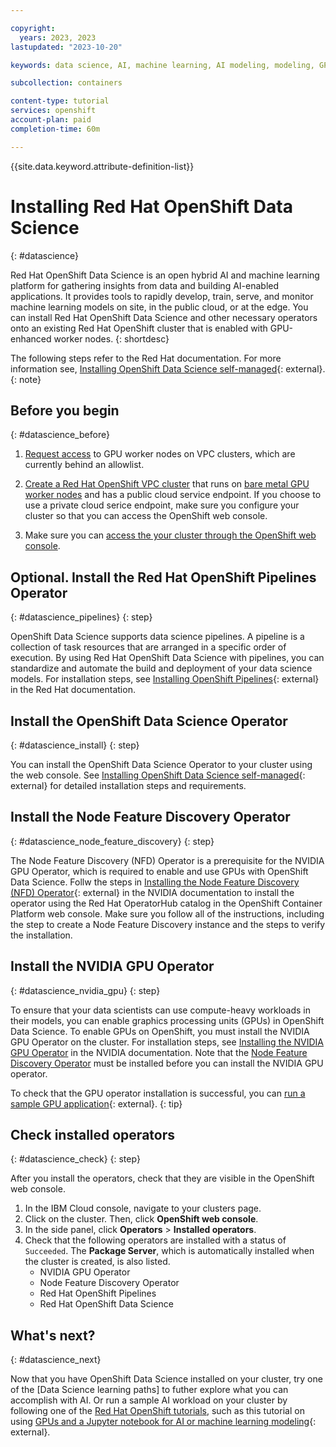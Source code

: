 ```yaml
---

copyright:
  years: 2023, 2023
lastupdated: "2023-10-20"

keywords: data science, AI, machine learning, AI modeling, modeling, GPUs, NVIDIA, node feature discovery, pipelines

subcollection: containers

content-type: tutorial
services: openshift
account-plan: paid
completion-time: 60m

---
```


{{site.data.keyword.attribute-definition-list}}

# Installing Red Hat OpenShift Data Science
{: #datascience}

Red Hat OpenShift Data Science is an open hybrid AI and machine learning platform for gathering insights from data and building AI-enabled applications. It provides tools to rapidly develop, train, serve, and monitor machine learning models on site, in the public cloud, or at the edge. You can install Red Hat OpenShift Data Science and other necessary operators onto an existing Red Hat OpenShift cluster that is enabled with GPU-enhanced worker nodes. 
{: shortdesc}

The following steps refer to the Red Hat documentation. For more information see, [Installing OpenShift Data Science self-managed](https://access.redhat.com/documentation/en-us/red_hat_openshift_data_science_self-managed/1.32/html-single/installing_openshift_data_science_self-managed/index){: external}.
{: note}

## Before you begin
{: #datascience_before}


1. [Request access](/docs/openshift?topic=openshift-get-help#allowlist-access-request) to GPU worker nodes on VPC clusters, which are currently behind an allowlist. 

2. [Create a Red Hat OpenShift VPC cluster](/docs/openshift?topic=openshift-cluster-create-vpc-gen2&interface=ui) that runs on [bare metal GPU worker nodes](/docs/openshift?topic=openshift-planning_worker_nodes#bm) and has a public cloud service endpoint. If you choose to use a private cloud serice endpoint, make sure you configure your cluster so that you can access the OpenShift web console. 

3. Make sure you can [access the your cluster through the OpenShift web console](/docs/openshift?topic=openshift-access_cluster#access_oc_console). 


## Optional. Install the Red Hat OpenShift Pipelines Operator
{: #datascience_pipelines}
{: step}

OpenShift Data Science supports data science pipelines. A pipeline is a collection of task resources that are arranged in a specific order of execution. By using Red Hat OpenShift Data Science with pipelines, you can standardize and automate the build and deployment of your data science models. For installation steps, see [Installing OpenShift Pipelines](https://docs.openshift.com/pipelines/1.12/install_config/installing-pipelines.html){: external} in the Red Hat documentation. 

## Install the OpenShift Data Science Operator
{: #datascience_install}
{: step}

You can install the OpenShift Data Science Operator to your cluster using the web console. See [Installing OpenShift Data Science self-managed](https://access.redhat.com/documentation/en-us/red_hat_openshift_data_science_self-managed/1.32/html-single/installing_openshift_data_science_self-managed/index#installing-openshift-data-science-on-openshift-container-platform_install){: external} for detailed installation steps and requirements.


## Install the Node Feature Discovery Operator
{: #datascience_node_feature_discovery}
{: step}

The Node Feature Discovery (NFD) Operator is a prerequisite for the NVIDIA GPU Operator, which is required to enable and use GPUs with OpenShift Data Science. Follw the steps in [Installing the Node Feature Discovery (NFD) Operator](https://docs.nvidia.com/datacenter/cloud-native/openshift/23.6.1/install-nfd.html){: external} in the NVIDIA documentation to install the operator using the Red Hat OperatorHub catalog in the OpenShift Container Platform web console. Make sure you follow all of the instructions, including the step to create a Node Feature Discovery instance and the steps to verify the installation. 


## Install the NVIDIA GPU Operator
{: #datascience_nvidia_gpu}
{: step}

To ensure that your data scientists can use compute-heavy workloads in their models, you can enable graphics processing units (GPUs) in OpenShift Data Science. To enable GPUs on OpenShift, you must install the NVIDIA GPU Operator on the cluster. For installation steps, see [Installing the NVIDIA GPU Operator](https://docs.nvidia.com/datacenter/cloud-native/openshift/23.6.1/install-gpu-ocp.html#installing-the-nvidia-gpu-operator) in the NVIDIA documentation. Note that the [Node Feature Discovery Operator](#datascience_node_feature_discovery) must be installed before you can install the NVIDIA GPU operator.

To check that the GPU operator installation is successful, you can [run a sample GPU application](https://docs.nvidia.com/datacenter/cloud-native/openshift/23.6.1/install-gpu-ocp.html#running-a-sample-gpu-application){: external}.
{: tip}

## Check installed operators
{: #datascience_check}
{: step}

After you install the operators, check that they are visible in the OpenShift web console. 

1. In the IBM Cloud console, navigate to your clusters page. 
2. Click on the cluster. Then, click **OpenShift web console**.
3. In the side panel, click **Operators** > **Installed operators**.
4. Check that the following operators are installed with a status of `Succeeded`. The **Package Server**, which is automatically installed when the cluster is created, is also listed. 
    - NVIDIA GPU Operator
    - Node Feature Discovery Operator
    - Red Hat OpenShift Pipelines
    - Red Hat OpenShift Data Science


## What's next?
{: #datascience_next}

Now that you have OpenShift Data Science installed on your cluster, try one of the [Data Science learning paths] to futher explore what you can accomplish with AI. Or run a sample AI workload on your cluster by following one of the [Red Hat OpenShift tutorials](), such as this tutorial on using [GPUs and a Jupyter notebook for AI or machine learning modeling](https://developers.redhat.com/learn/openshift-data-science/configure-jupyter-notebook-use-gpus-aiml-modeling){: external}. 








